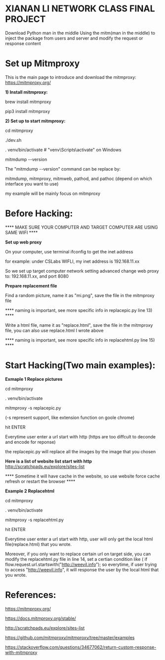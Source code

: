 # XIANAN LI NETWORK CLASS FINAL PROJECT
Download Python man in the middle
Using the mitm(man in the middle) to inject the package from users and server and modify the request or response content


# Set up Mitmproxy
This is the main page to introduce and download the mitmproxy: https://mitmproxy.org/

<b> 1) Install mitmproxy:  </b>

brew install mitmproxy

pip3 install mitmproxy

<b> 2) Set up to start mitmproxy:  </b>

cd mitmproxy

./dev.sh 

. venv/bin/activate  # "venv\Scripts\activate" on Windows

mitmdump --version

The "mitmdump --version" command can be replace by:

mitmdump, mitmproxy, mitmweb, pathod, and pathoc (depend on which interface you want to use)

my example will be mainly focus on mitmproxy

# Before Hacking:


**** MAKE SURE YOUR COMPUTER AND TARGET COMPUTER ARE USING SAME WIFI ****


<b> Set up web proxy </b>
  
On your computer, use terminal ifconfig to get the inet address

for example: under CSLabs WIFLI, my inet address is 192.168.11.xx

So we set up target computer network setting advanced change web proxy to: 192.168.11.xx, and port 8080

<b> Prepare replacement file </b>

Find a random picture, name it as "mi.png", save the file in the mitmproxy file 

**** naming is important, see more specific info in replacepic.py line 13)  ****

Write a html file, name it as "replace.html", save the file in the mitmproxy file, you can also use replace.html I wrote above

**** naming is important, see more specific info in replacehtml.py line 15)  ****


# Start Hacking(Two main examples):

<b> Exmaple 1 Replace pictures </b>

cd mitmproxy

. venv/bin/activate

mitmproxy -s replacepic.py

(-s represent support, like extension function on goole chrome)

hit ENTER

Everytime user enter a url start with http (https are too diffcult to deconde and encode for reponse)

the replacepic.py will replace all the images by the image that you chosen


<b>Here is a list of website list start with http</b>
http://scratchpads.eu/explore/sites-list

**** Sometime it will have cache in the website, so use website force cache refresh or restart the browser ****



<b>Example 2 Replacehtml</b>

cd mitmproxy

. venv/bin/activate

mitmproxy -s replacehtml.py

hit ENTER

Everytime user enter a url start with http, user will only get the local html file(replace.html) that you wrote.

Moreover, if you only want to replace certain url on target side, you can modify the replacehtml.py file in line 14, set a certian condition like ( if flow.request.url.startswith("http://weevil.info"); so everytime, if user trying to access "http://weevil.info", it will response the user by the local html that you wrote.













# References:
https://mitmproxy.org/

https://docs.mitmproxy.org/stable/

http://scratchpads.eu/explore/sites-list

https://github.com/mitmproxy/mitmproxy/tree/master/examples

https://stackoverflow.com/questions/34677062/return-custom-response-with-mitmproxy

